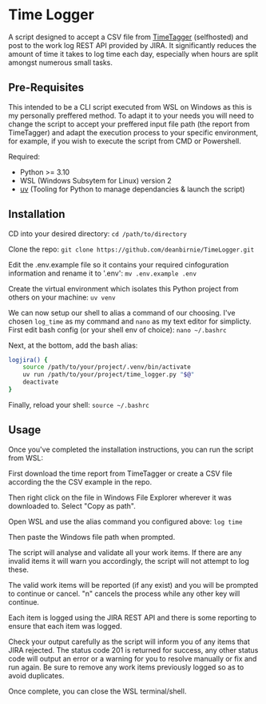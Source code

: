 # Time Logger

A script designed to accept a CSV file from [TimeTagger](https://github.com/almarklein/timetagger) (selfhosted) and post to the work log REST API provided by JIRA. It significantly reduces the amount of time it takes to log time each day, especially when hours are split amongst numerous small tasks.

## Pre-Requisites

This intended to be a CLI script executed from WSL on Windows as this is my personally preffered method. To adapt it to your needs you will need to change the script to accept your preffered input file path (the report from TimeTagger) and adapt the execution process to your specific environment, for example, if you wish to execute the script from CMD or Powershell.

Required:
 - Python >= 3.10
 - WSL (Windows Subsytem for Linux) version 2
 - [uv](https://docs.astral.sh/uv/) (Tooling for Python to manage dependancies & launch the script) 

## Installation

CD into your desired directory:
`cd /path/to/directory`

Clone the repo:
`git clone https://github.com/deanbirnie/TimeLogger.git`

Edit the .env.example file so it contains your required cinfoguration information and rename it to '.env':
`mv .env.example .env`

Create the virtual environment which isolates this Python project from others on your machine:
`uv venv`

We can now setup our shell to alias a command of our choosing. I've chosen `log_time` as my command and `nano` as my text editor for simplicty.
First edit bash config (or your shell env of choice):
`nano ~/.bashrc`

Next, at the bottom, add the bash alias:
``` bash
logjira() {
    source /path/to/your/project/.venv/bin/activate
    uv run /path/to/your/project/time_logger.py "$@"
    deactivate
}
```

Finally, reload your shell:
`source ~/.bashrc`

## Usage

Once you've completed the installation instructions, you can run the script from WSL:

First download the time report from TimeTagger or create a CSV file according the the CSV example in the repo.

Then right click on the file in Windows File Explorer wherever it was downloaded to. Select "Copy as path".

Open WSL and use the alias command you configured above:
`log time`

Then paste the Windows file path when prompted.

The script will analyse and validate all your work items. If there are any invalid items it will warn you accordingly, the script will not attempt to log these.

The valid work items will be reported (if any exist) and you will be prompted to continue or cancel. "n" cancels the process while any other key will continue.

Each item is logged using the JIRA REST API and there is some reporting to ensure that each item was logged.

Check your output carefully as the script will inform you of any items that JIRA rejected. The status code 201 is returned for success, any other status code will output an error or a warning for you to resolve manually or fix and run again. Be sure to remove any work items previously logged so as to avoid duplicates.

Once complete, you can close the WSL terminal/shell.